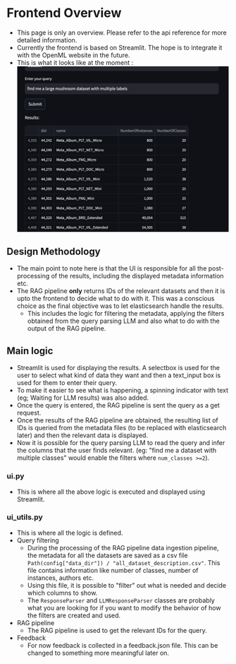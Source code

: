 # Frontend Overview
- This page is only an overview. Please refer to the api reference for more detailed information.
- Currently the frontend is based on Streamlit. The hope is to integrate it with the OpenML website in the future.
- This is what it looks like at the moment : ![](../images/search_ui.png)

## Design Methodology
- The main point to note here is that the UI is responsible for all the post-processing of the results, including the displayed metadata information etc. 
- The RAG pipeline **only** returns IDs of the relevant datasets and then it is upto the frontend to decide what to do with it. This was a conscious choice as the final objective was to let elasticsearch handle the results.
  - This includes the logic for filtering the metadata, applying the filters obtained from the query parsing LLM and also what to do with the output of the RAG pipeline.

## Main logic
- Streamlit is used for displaying the results. A selectbox is used for the user to select what kind of data they want and then a text_input box is used for them to enter their query.
- To make it easier to see what is happening, a spinning indicator with text (eg; Waiting for LLM results) was also added.
- Once the query is entered, the RAG pipeline is sent the query as a get request. 
- Once the results of the RAG pipeline are obtained, the resulting list of IDs is queried from the metadata files (to be replaced with elasticsearch later) and then the relevant data is displayed.
- Now it is possible for the query parsing LLM to read the query and infer the columns that the user finds relevant. (eg: "find me a dataset with multiple classes" would enable the filters where `num_classes >=2`).

### ui.py
- This is where all the above logic is executed and displayed using Streamlit.
### ui_utils.py
- This is where all the logic is defined.
- Query filtering
    - During the processing of the RAG pipeline data ingestion pipeline, the metadata for all the datasets are saved as a csv file `Path(config["data_dir"]) / "all_dataset_description.csv"`. This file contains information like number of classes, number of instances, authors etc. 
    - Using this file, it is possible to "filter" out what is needed and decide which columns to show.
    - The `ResponseParser` and `LLMResponseParser` classes are probably what you are looking for if you want to modify the behavior of how the filters are created and used.
- RAG pipeline
  - The RAG pipeline is used to get the relevant IDs for the query.
- Feedback
  - For now feedback is collected in a feedback.json file. This can be changed to something more meaningful later on.